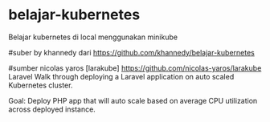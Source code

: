 # belajar-kubernetes
Belajar kubernetes di local menggunakan minikube

#suber by khannedy
dari https://github.com/khannedy/belajar-kubernetes

#sumber nicolas yaros [larakube] https://github.com/nicolas-yaros/larakube
<br>
Laravel
Walk through deploying a Laravel application on auto scaled Kubernetes cluster.

Goal: Deploy PHP app that will auto scale based on average CPU utilization across deployed instance.

